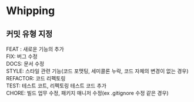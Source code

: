 # Whipping
## 커밋 유형 지정

FEAT : 새로운 기능의 추가 <br>
FIX: 버그 수정 <br>
DOCS: 문서 수정 <br>
STYLE: 스타일 관련 기능(코드 포맷팅, 세미콜론 누락, 코드 자체의 변경이 없는 경우)<br>
REFACTOR: 코드 리펙토링 <br>
TEST: 테스트 코트, 리펙토링 테스트 코드 추가 <br>
CHORE: 빌드 업무 수정, 패키지 매니저 수정(ex .gitignore 수정 같은 경우) <br>
